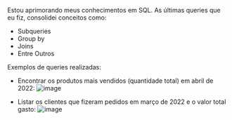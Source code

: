 Estou aprimorando meus conhecimentos em SQL. As últimas queries que eu fiz, consolidei conceitos como:
- Subqueries
- Group by
- Joins
- Entre Outros

Exemplos de queries realizadas:

- Encontrar os produtos mais vendidos (quantidade total) em abril de 2022:
![image](https://github.com/user-attachments/assets/77fd2e83-6b9c-4200-9e89-13fb0f2dea4e)

- Listar os clientes que fizeram pedidos em março de 2022 e o valor total gasto:
![image](https://github.com/user-attachments/assets/a588cbf0-8a98-43ce-9258-e1b90452ea24)

